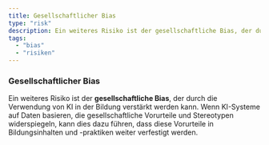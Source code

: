 ```yaml
---
title: Gesellschaftlicher Bias
type: "risk"
description: Ein weiteres Risiko ist der gesellschaftliche Bias, der durch die Verwendung von KI in der Bildung verstärkt werden kann.
tags:
  - "bias"
  - "risiken"
---
```


### Gesellschaftlicher Bias

Ein weiteres Risiko ist der **gesellschaftliche Bias**, der durch die Verwendung von KI in der Bildung verstärkt werden kann. Wenn KI-Systeme auf Daten basieren, die gesellschaftliche Vorurteile und Stereotypen widerspiegeln, kann dies dazu führen, dass diese Vorurteile in Bildungsinhalten und -praktiken weiter verfestigt werden.
